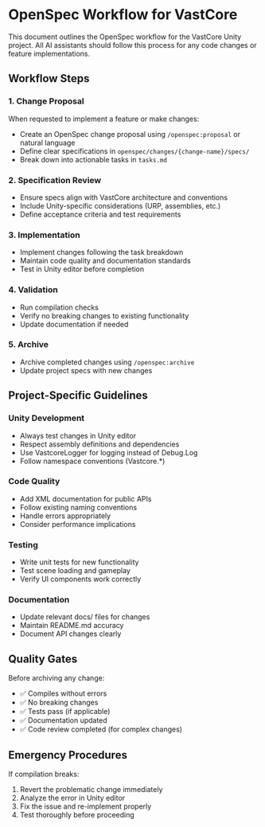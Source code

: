 # OpenSpec Workflow for VastCore

This document outlines the OpenSpec workflow for the VastCore Unity project. All AI assistants should follow this process for any code changes or feature implementations.

## Workflow Steps

### 1. Change Proposal
When requested to implement a feature or make changes:
- Create an OpenSpec change proposal using `/openspec:proposal` or natural language
- Define clear specifications in `openspec/changes/{change-name}/specs/`
- Break down into actionable tasks in `tasks.md`

### 2. Specification Review
- Ensure specs align with VastCore architecture and conventions
- Include Unity-specific considerations (URP, assemblies, etc.)
- Define acceptance criteria and test requirements

### 3. Implementation
- Implement changes following the task breakdown
- Maintain code quality and documentation standards
- Test in Unity editor before completion

### 4. Validation
- Run compilation checks
- Verify no breaking changes to existing functionality
- Update documentation if needed

### 5. Archive
- Archive completed changes using `/openspec:archive`
- Update project specs with new changes

## Project-Specific Guidelines

### Unity Development
- Always test changes in Unity editor
- Respect assembly definitions and dependencies
- Use VastcoreLogger for logging instead of Debug.Log
- Follow namespace conventions (Vastcore.*)

### Code Quality
- Add XML documentation for public APIs
- Follow existing naming conventions
- Handle errors appropriately
- Consider performance implications

### Testing
- Write unit tests for new functionality
- Test scene loading and gameplay
- Verify UI components work correctly

### Documentation
- Update relevant docs/ files for changes
- Maintain README.md accuracy
- Document API changes clearly

## Quality Gates
Before archiving any change:
- ✅ Compiles without errors
- ✅ No breaking changes
- ✅ Tests pass (if applicable)
- ✅ Documentation updated
- ✅ Code review completed (for complex changes)

## Emergency Procedures
If compilation breaks:
1. Revert the problematic change immediately
2. Analyze the error in Unity editor
3. Fix the issue and re-implement properly
4. Test thoroughly before proceeding
